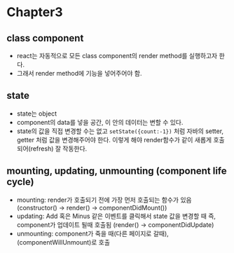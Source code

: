 # Chapter3

## class component
- react는 자동적으로 모든 class component의 render method를 실행하고자 한다.
- 그래서 render method에 기능을 넣어주어야 함.

## state
- state는 object
- component의 data를 넣을 공간, 이 안의 데이터는 변할 수 있다.
- state의 값을 직접 변경할 수는 없고 `setState({count:-1})` 처럼 자바의 setter, getter 처럼 값을 변경해주어야 한다. 이렇게 해야 render함수가 같이 새롭게 호출되어(refresh) 잘 작동한다.

## mounting, updating, unmounting (component life cycle)
- mounting: render가 호출되기 전에 가장 먼저 호출되는 함수가 있음 (constructor() -> render() -> componentDidMount())
- updating: Add 혹은 Minus 같은 이벤트를 클릭해서 state 값을 변경할 때 즉, component가 업데이트 될때 호출됨 (render() -> componentDidUpdate)
- unmounting: component가 죽을 때(다른 페이지로 갈때), (componentWillUnmount)로 호출